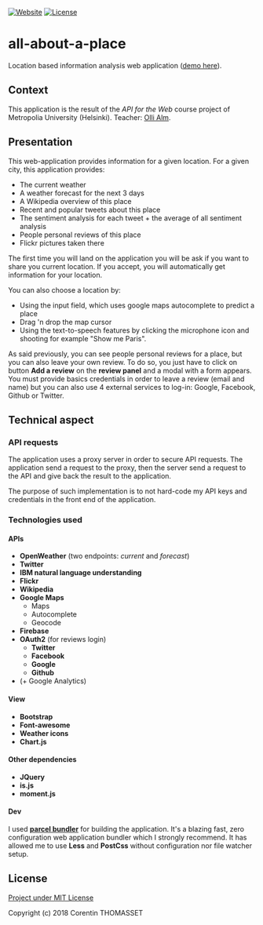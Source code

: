 [![Website](https://img.shields.io/website-up-down-green-red/https/all-about-a-place.corentin-thomasset.fr.svg?label=app-state)](https://all-about-a-place.corentin-thomasset.fr/)
[![License](https://img.shields.io/github/license/CorentinTh/all-about-a-place.svg)](https://github.com/CorentinTh/all-about-a-place/blob/master/LICENSE)

# all-about-a-place

Location based information analysis web application ([demo here](https://all-about-a-place.corentin-thomasset.fr/)).

## Context

This application is the result of the *API for the Web* course project of Metropolia University (Helsinki). Teacher: [Olli Alm](https://github.com/OAlm).

## Presentation

This web-application provides information for a given location. For a given city, this application provides:
* The current weather
* A weather forecast for the next 3 days
* A Wikipedia overview of this place
* Recent and popular tweets about this place
* The sentiment analysis for each tweet + the average of all sentiment analysis
* People personal reviews of this place
* Flickr pictures taken there

The first time you will land on the application you will be ask if you want to share you current location. If you accept, you will automatically get information for your location.

You can also choose a location by:
* Using the input field, which uses google maps autocomplete to predict a place
* Drag 'n drop the map cursor
* Using the text-to-speech features by clicking the microphone icon and shooting for example "Show me Paris".

As said previously, you can see people personal reviews for a place, but you can also leave your own review. To do so, you just have to click on button **Add a review** on the **review panel** and a modal with a form appears. You must provide basics credentials in order to leave a review (email and name) but you can also use 4 external services to log-in: Google, Facebook, Github  or Twitter.

## Technical aspect
### API requests
The application uses a proxy server in order to secure API requests. The application send a request to the proxy, then the server send a request to the API and give back the result to the application.
 
The purpose of such implementation is to not hard-code my API keys and credentials in the front end of the application.

### Technologies used
#### APIs
* **OpenWeather** (two endpoints: *current* and *forecast*)
* **Twitter**
* **IBM natural language understanding**
* **Flickr**
* **Wikipedia**
* **Google Maps**
    * Maps
    * Autocomplete
    * Geocode
* **Firebase**
* **OAuth2** (for reviews login)
    * **Twitter**
    * **Facebook**
    * **Google**
    * **Github**
* (+ Google Analytics)

#### View
* **Bootstrap**
* **Font-awesome**
* **Weather icons**
* **Chart.js**

#### Other dependencies
* **JQuery**
* **is.js**
* **moment.js**

#### Dev
I used **[parcel bundler](https://github.com/parcel-bundler/parcel)** for building the application. It's a blazing fast, zero configuration web application bundler which I strongly recommend. It has allowed me to use **Less** and **PostCss** without configuration nor file watcher setup.

## License
[Project under MIT License](https://github.com/CorentinTh/all-about-a-place/blob/master/LICENSE) 

Copyright (c) 2018 Corentin THOMASSET